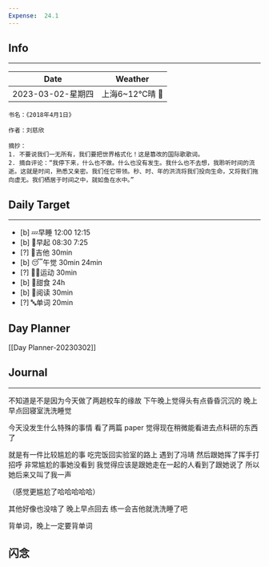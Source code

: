 ```yaml
---
Expense:  24.1
---
```

## Info
***
| Date              | Weather        |
| ----------------- | -------------- |
| 2023-03-02-星期四 | 上海6~12℃晴 🔆 | 


```ad-cite
书名：《2018年4月1日》

作者：刘慈欣

摘抄：
1. 不要说我们一无所有，我们要把世界格式化！这是篡改的国际歌歌词。
2. 摘自评论：“我停下来，什么也不做。什么也没有发生。我什么也不去想，我聆听时间的流逝。这就是时间，熟悉又亲密。我们任它带领。秒、时、年的洪流将我们投向生命，又将我们拖向虚无。我们栖居于时间之中，就如鱼在水中。”

```


## Daily Target 
***
- [b] 💤早睡   12:00  12:15
- [b] 🌅早起    08:30  7:25
- [?] 🎵吉他    30min
- [b] 😴午觉    30min  24min
- [?] 🏃‍♀️运动    30min  
- [b] 🚫甜食    24h
- [b] 📖阅读    30min
- [?] 🔤单词    20min    


## Day Planner
[[Day Planner-20230302]]


##  Journal
***
不知道是不是因为今天做了两趟校车的缘故
下午晚上觉得头有点昏昏沉沉的
晚上早点回寝室洗洗睡觉

今天没发生什么特殊的事情
看了两篇 paper
觉得现在稍微能看进去点科研的东西了

就是有一件比较尴尬的事
吃完饭回实验室的路上
遇到了冯靖
然后跟她挥了挥手打招呼
非常尴尬的事她没看到
我觉得应该是跟她走在一起的人看到了跟她说了
所以她后来又叫了我一声

（感觉更尴尬了哈哈哈哈哈）

其他好像也没啥了
晚上早点回去
练一会吉他就洗洗睡了吧

背单词，晚上一定要背单词


## 闪念



